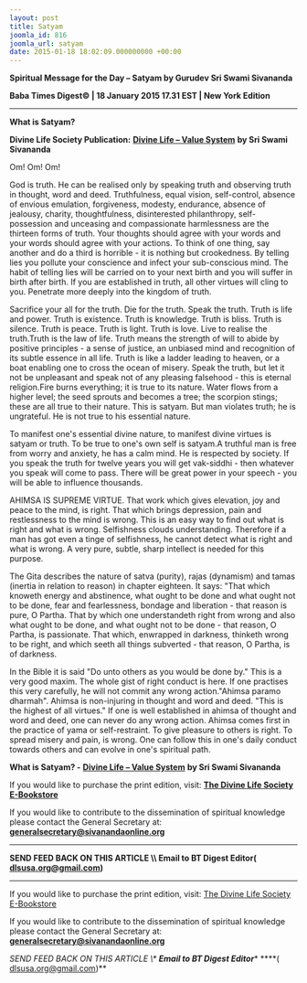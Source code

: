```yaml
---
layout: post
title: Satyam
joomla_id: 816
joomla_url: satyam
date: 2015-01-18 18:02:09.000000000 +00:00
---
```

  

















































**Spiritual Message for the Day – Satyam by Gurudev Sri Swami Sivananda**

**Baba Times Digest© | 18 January 2015 17.31 EST | New York Edition**

* * *  


**What is Satyam?**

**Divine Life Society Publication:** [**Divine Life – Value System**](http://www.sivanandaonline.org/public_html/?cmd=displaysection&section_id=390&parent=353&format=html) **by Sri Swami Sivananda**

Om! Om! Om!

God is truth. He can be realised only by speaking truth and observing truth in thought, word and deed. Truthfulness, equal vision, self-control, absence of envious emulation, forgiveness, modesty, endurance, absence of jealousy, charity, thoughtfulness, disinterested philanthropy, self-possession and unceasing and compassionate harmlessness are the thirteen forms of truth. Your thoughts should agree with your words and your words should agree with your actions. To think of one thing, say another and do a third is horrible - it is nothing but crookedness. By telling lies you pollute your conscience and infect your sub-conscious mind. The habit of telling lies will be carried on to your next birth and you will suffer in birth after birth. If you are established in truth, all other virtues will cling to you. Penetrate more deeply into the kingdom of truth.

Sacrifice your all for the truth. Die for the truth. Speak the truth. Truth is life and power. Truth is existence. Truth is knowledge. Truth is bliss. Truth is silence. Truth is peace. Truth is light. Truth is love. Live to realise the truth.Truth is the law of life. Truth means the strength of will to abide by positive principles - a sense of justice, an unbiased mind and recognition of its subtle essence in all life. Truth is like a ladder leading to heaven, or a boat enabling one to cross the ocean of misery. Speak the truth, but let it not be unpleasant and speak not of any pleasing falsehood - this is eternal religion.Fire burns everything; it is true to its nature. Water flows from a higher level; the seed sprouts and becomes a tree; the scorpion stings; these are all true to their nature. This is satyam. But man violates truth; he is ungrateful. He is not true to his essential nature.

To manifest one's essential divine nature, to manifest divine virtues is satyam or truth. To be true to one's own self is satyam.A truthful man is free from worry and anxiety, he has a calm mind. He is respected by society. If you speak the truth for twelve years you will get vak-siddhi - then whatever you speak will come to pass. There will be great power in your speech - you will be able to influence thousands.

AHIMSA IS SUPREME VIRTUE. That work which gives elevation, joy and peace to the mind, is right. That which brings depression, pain and restlessness to the mind is wrong. This is an easy way to find out what is right and what is wrong. Selfishness clouds understanding. Therefore if a man has got even a tinge of selfishness, he cannot detect what is right and what is wrong. A very pure, subtle, sharp intellect is needed for this purpose.

The Gita describes the nature of satva (purity), rajas (dynamism) and tamas (inertia in relation to reason) in chapter eighteen. It says: "That which knoweth energy and abstinence, what ought to be done and what ought not to be done, fear and fearlessness, bondage and liberation - that reason is pure, O Partha. That by which one understandeth right from wrong and also what ought to be done, and what ought not to be done - that reason, O Partha, is passionate. That which, enwrapped in darkness, thinketh wrong to be right, and which seeth all things subverted - that reason, O Partha, is of darkness.

In the Bible it is said "Do unto others as you would be done by." This is a very good maxim. The whole gist of right conduct is here. If one practises this very carefully, he will not commit any wrong action."Ahimsa paramo dharmah". Ahimsa is non-injuring in thought and word and deed. "This is the highest of all virtues." If one is well established in ahimsa of thought and word and deed, one can never do any wrong action. Ahimsa comes first in the practice of yama or self-restraint. To give pleasure to others is right. To spread misery and pain, is wrong. One can follow this in one's daily conduct towards others and can evolve in one's spiritual path.



**What is Satyam? -** [**Divine Life – Value System**](http://www.sivanandaonline.org/public_html/?cmd=displaysection&section_id=390&parent=353&format=html) **by Sri Swami Sivananda**

If you would like to purchase the print edition, visit: **[The Divine Life Society E-Bookstore](http://www.dlshq.org/download/download.htm)**

If you would like to contribute to the dissemination of spiritual knowledge please contact the General Secretary at: [](mailto:%20%3Cscript%20type=%27text/javascript%27%3E%20%3C%21--%20var%20prefix%20=%20%27ma%27%20+%20%27il%27%20+%20%27to%27;%20var%20path%20=%20%27hr%27%20+%20%27ef%27%20+%20%27=%27;%20var%20addy57016%20=%20%27generalsecretary%27%20+%20%27@%27;%20addy57016%20=%20addy57016%20+%20%27sivanandaonline%27%20+%20%27.%27%20+%20%27org%27;%20document.write%28%27%3Ca%20%27%20+%20path%20+%20%27%5C%27%27%20+%20prefix%20+%20%27:%27%20+%20addy57016%20+%20%27%5C%27%3E%27%29;%20document.write%28addy57016%29;%20document.write%28%27%3C%5C/a%3E%27%29;%20//--%3E%5Cn%20%3C/script%3E%3Cscript%20type=%27text/javascript%27%3E%20%3C%21--%20document.write%28%27%3Cspan%20style=%5C%27display:%20none;%5C%27%3E%27%29;%20//--%3E%20%3C/script%3EThis%20email%20address%20is%20being%20protected%20from%20spambots.%20You%20need%20JavaScript%20enabled%20to%20view%20it.%20%3Cscript%20type=%27text/javascript%27%3E%20%3C%21--%20document.write%28%27%3C/%27%29;%20document.write%28%27span%3E%27%29;%20//--%3E%20%3C/script%3E?subject=Contribution%20to%20Dissemination%20of%20Spiritual%20Knowledge) **generalsecretary@sivanandaonline.org**

****

**SEND FEED BACK ON THIS ARTICLE \\\ Email to BT Digest Editor[](mailto:%20%3Cscript%20type=%27text/javascript%27%3E%20%3C%21--%20var%20prefix%20=%20%27ma%27%20+%20%27il%27%20+%20%27to%27;%20var%20path%20=%20%27hr%27%20+%20%27ef%27%20+%20%27=%27;%20var%20addy72654%20=%20%27dlsusa.org%27%20+%20%27@%27;%20addy72654%20=%20addy72654%20+%20%27gmail%27%20+%20%27.%27%20+%20%27com%27;%20document.write%28%27%3Ca%20%27%20+%20path%20+%20%27%5C%27%27%20+%20prefix%20+%20%27:%27%20+%20addy72654%20+%20%27%5C%27%3E%27%29;%20document.write%28addy72654%29;%20document.write%28%27%3C%5C/a%3E%27%29;%20//--%3E%5Cn%20%3C/script%3E%3Cscript%20type=%27text/javascript%27%3E%20%3C%21--%20document.write%28%27%3Cspan%20style=%5C%27display:%20none;%5C%27%3E%27%29;%20//--%3E%20%3C/script%3EThis%20email%20address%20is%20being%20protected%20from%20spambots.%20You%20need%20JavaScript%20enabled%20to%20view%20it.%20%3Cscript%20type=%27text/javascript%27%3E%20%3C%21--%20document.write%28%27%3C/%27%29;%20document.write%28%27span%3E%27%29;%20//--%3E%20%3C/script%3E?subject=DLS%20Posts)( [dlsusa.org@gmail.com](mailto:dlsusa.org@gmail.com))**



* * *



  

If you would like to purchase the print edition, visit: [The Divine Life Society E-Bookstore](http://www.dlshq.org/download/download.htm)

If you would like to contribute to the dissemination of spiritual knowledge please contact the General Secretary at: **[generalsecretary@sivanandaonline.org](mailto:generalsecretary@sivanandaonline.org)**

**SEND FEED BACK ON THIS ARTICLE \\\**  **Email to BT Digest Editor**** [](mailto:%20%3Cscript%20type=%27text/javascript%27%3E%20%3C%21--%20var%20prefix%20=%20%27ma%27%20+%20%27il%27%20+%20%27to%27;%20var%20path%20=%20%27hr%27%20+%20%27ef%27%20+%20%27=%27;%20var%20addy72654%20=%20%27dlsusa.org%27%20+%20%27@%27;%20addy72654%20=%20addy72654%20+%20%27gmail%27%20+%20%27.%27%20+%20%27com%27;%20document.write%28%27%3Ca%20%27%20+%20path%20+%20%27%5C%27%27%20+%20prefix%20+%20%27:%27%20+%20addy72654%20+%20%27%5C%27%3E%27%29;%20document.write%28addy72654%29;%20document.write%28%27%3C%5C/a%3E%27%29;%20//--%3E%5Cn%20%3C/script%3E%3Cscript%20type=%27text/javascript%27%3E%20%3C%21--%20document.write%28%27%3Cspan%20style=%5C%27display:%20none;%5C%27%3E%27%29;%20//--%3E%20%3C/script%3EThis%20email%20address%20is%20being%20protected%20from%20spambots.%20You%20need%20JavaScript%20enabled%20to%20view%20it.%20%3Cscript%20type=%27text/javascript%27%3E%20%3C%21--%20document.write%28%27%3C/%27%29;%20document.write%28%27span%3E%27%29;%20//--%3E%20%3C/script%3E?subject=DLS%20Posts)****( [dlsusa.org@gmail.com](mailto:dlsusa.org@gmail.com))**  
